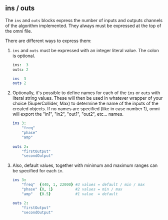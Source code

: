 ## ins / outs

The `ins` and `outs` blocks express the number of inputs and outputs channels of the algorithm implemented. They always must be expressed at the top of the omni file.

There are different ways to express them:

1. `ins` and `outs` must be expressed with an integer literal value. The colon is optional.
   ```nim
   ins:  3
   outs: 2
   ```

   ```nim
   ins  3
   outs 2
   ```

2. Optionally, it's possible to define names for each of the `ins` or `outs` with literal string values. These will then be used in whatever wrapper of your choice (SuperCollider, Max) to determine the name of the inputs of the created objects. If no names are specified (like in case number 1), omni will export the "in1", "in2", "out1", "out2", etc... names.

   ```nim
   ins 3:
       "freq"
       "phase"
       "amp"
    
   outs 2:
       "firstOutput"
       "secondOutput"
   ```


3. Also, default values, together with minimum and maximum ranges can be specified for each `in`.

   ```nim
   ins 3:
       "freq"  {440, 1, 22000} #3 values = default / min / max
       "phase" {0, 1}          #2 values = min / max
       "amp"   {0.5}           #1 value  = default
   
   outs 2:
       "firstOutput"
       "secondOutput"
   ```